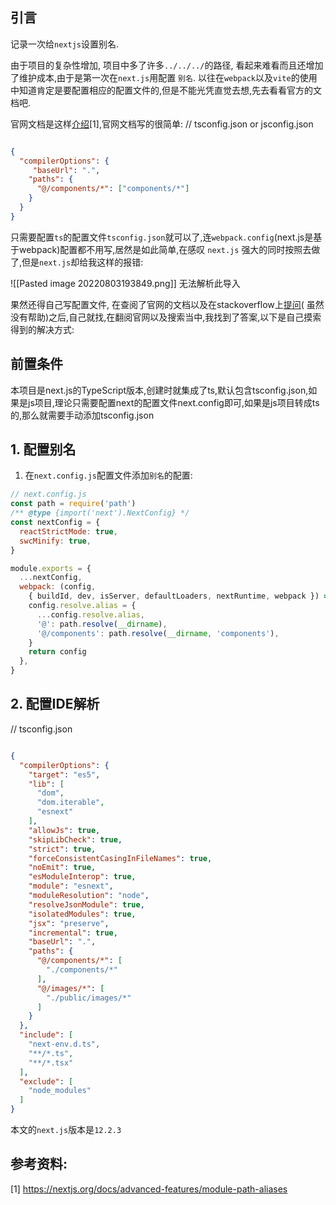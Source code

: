 ## 引言

记录一次给`nextjs`设置别名.

由于项目的复杂性增加, 项目中多了许多`../../../`的路径, 看起来难看而且还增加了维护成本,由于是第一次在`next.js`用配置
`别名`.
以往在`webpack`以及`vite`的使用中知道肯定是要配置相应的配置文件的,但是不能光凭直觉去想,先去看看官方的文档吧.

官网文档是这样[介绍](https://nextjs.org/docs/advanced-features/module-path-aliases)[1],官网文档写的很简单:
// tsconfig.json or jsconfig.json

```json

{
  "compilerOptions": {
	 "baseUrl": ".",
    "paths": {
      "@/components/*": ["components/*"]
    }
  }
}
```

只需要配置`ts`的配置文件`tsconfig.json`就可以了,连`webpack.config`(next.js是基于webpack)配置都不用写,居然是如此简单,在感叹
`next.js`
强大的同时按照去做了,但是`next.js`却给我这样的报错:

![[Pasted image 20220803193849.png]]
无法解析此导入

果然还得自己写配置文件,
在查阅了官网的文档以及在stackoverflow上[提问](https://stackoverflow.com/questions/73219115/next-js-how-do-you-set-the-alias/73221294#73221294)(
虽然没有帮助)之后,自己就找,在翻阅官网以及搜索当中,我找到了答案,以下是自己摸索得到的解决方式:

## 前置条件

本项目是next.js的TypeScript版本,创建时就集成了ts,默认包含tsconfig.json,如果是js项目,理论只需要配置next的配置文件next.config即可,如果是js项目转成ts的,那么就需要手动添加tsconfig.json

## 1. 配置别名

1. 在`next.config.js`配置文件添加`别名`的配置:

```js
// next.config.js
const path = require('path')
/** @type {import('next').NextConfig} */
const nextConfig = {
  reactStrictMode: true,
  swcMinify: true,
}

module.exports = {
  ...nextConfig,
  webpack: (config,
    { buildId, dev, isServer, defaultLoaders, nextRuntime, webpack }) => {
    config.resolve.alias = {
      ...config.resolve.alias,
      '@': path.resolve(__dirname),
      '@/components': path.resolve(__dirname, 'components'),
    }
    return config
  },
}
```

## 2. 配置IDE解析

// tsconfig.json

```json

{  
  "compilerOptions": {  
    "target": "es5",  
    "lib": [  
      "dom",  
      "dom.iterable",  
      "esnext"  
    ],  
    "allowJs": true,  
    "skipLibCheck": true,  
    "strict": true,  
    "forceConsistentCasingInFileNames": true,  
    "noEmit": true,  
    "esModuleInterop": true,  
    "module": "esnext",  
    "moduleResolution": "node",  
    "resolveJsonModule": true,  
    "isolatedModules": true,  
    "jsx": "preserve",  
    "incremental": true,  
    "baseUrl": ".",  
    "paths": {  
      "@/components/*": [  
        "./components/*"  
      ],  
      "@/images/*": [  
        "./public/images/*"  
      ]  
    }  
  },  
  "include": [  
    "next-env.d.ts",  
    "**/*.ts",  
    "**/*.tsx"  
  ],  
  "exclude": [  
    "node_modules"  
  ]  
}
```

本文的`next.js`版本是`12.2.3`

## 参考资料:

[1] https://nextjs.org/docs/advanced-features/module-path-aliases
